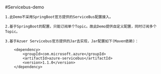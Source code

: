 #Servicebus-demo

	1.此Demo不采用SpringBoot官方提供的ServiceBus配置接入。
	
	2.基于SpringBoot的配置，只能订阅单个Topic。故此Demo提供自定义配置，同时订阅多个Topic。
	
	3.基于Azuer Servicebus官方提供的Jar去实现，Jar配置如下(Maven依赖)：
	
		<dependency>
			<groupId>com.microsoft.azure</groupId>
			<artifactId>azure-servicebus</artifactId>
			<version>1.1.0</version>
		</dependency>
